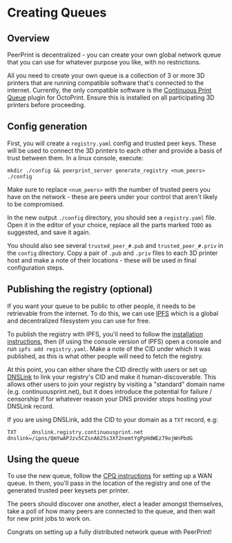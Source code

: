 # Creating Queues

## Overview

PeerPrint is decentralized - you can create your own global network queue that you can use
for whatever purpose you like, with no restrictions. 

All you need to create your own queue is a collection of 3 or more 3D printers that are running compatible software that's connected to the internet. Currently, the only compatible software is the [Continuous Print Queue](https://github.com/smartin015/continuousprint) plugin for OctoPrint. Ensure this is installed on all participating 3D printers before proceeding.

## Config generation

First, you will create a `registry.yaml` config and trusted peer keys. These will be used to connect the 3D printers to each other and provide a basis of trust between them. In a linux console, execute:

```shell
mkdir ./config && peerprint_server generate_registry <num_peers> ./config
```

Make sure to replace `<num_peers>` with the number of trusted peers you have on the network - these are peers under your control that aren't likely to be compromised. 

In the new output `./config` directory, you should see a `registry.yaml` file. Open it in the editor of your choice, replace all the parts marked `TODO` as suggested, and save it again.

You should also see several `trusted_peer_#.pub` and `trusted_peer_#.priv` in the `config` directory. Copy a pair of `.pub` and `.priv` files to each 3D printer host and make a note of their locations - these will be used in final configuration steps.

## Publishing the registry (optional)

If you want your queue to be public to other people, it needs to be retrievable from the internet. To do this, we can use [IPFS](https://ipfs.tech/) which is a global and decentralized filesystem you can use for free.

To publish the registry with IPFS, you'll need to follow the [installation instructions](https://ipfs.tech/#install), then (if using the console version of IPFS) open a console and run `ipfs add registry.yaml`. Make a note of the CID under which it was published, as this is what other people will need to fetch the registry.

At this point, you can either share the CID directly with users or set up [DNSLink](https://developers.cloudflare.com/web3/ipfs-gateway/concepts/dnslink/) to link your registry's CID and make it human-discoverable. This allows other users to join your registry by visiting a "standard" domain name (e.g. continuousprint.net), but it does introduce the potential for failure / censorship if for whatever reason your DNS provider stops hosting your DNSLink record.

If you are using DNSLink, add the CID to your domain as a `TXT` record, e.g:

`TXT    _dnslink.registry.continuousprint.net    dnslink=/ipns/QmYwAPJzv5CZsnA625s3Xf2nemtYgPpHdWEz79ojWnPbdG`

## Using the queue

To use the new queue, follow the [CPQ instructions](https://smartin015.github.io/continuousprint/wan-queues/) for setting up a WAN queue. In them, you'll pass in the location of the registry and one of the generated trusted peer keysets per printer.

The peers should discover one another, elect a leader amongst themselves, take a poll of how many peers are connected to the queue, and then wait for new print jobs to work on.

Congrats on setting up a fully distributed network queue with PeerPrint!
